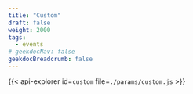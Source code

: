 ```yaml
---
title: "Custom"
draft: false
weight: 2000
tags:
  - events
# geekdocNav: false
geekdocBreadcrumb: false
---
```


{{< api-explorer id=`custom` file=`./params/custom.js` >}}


